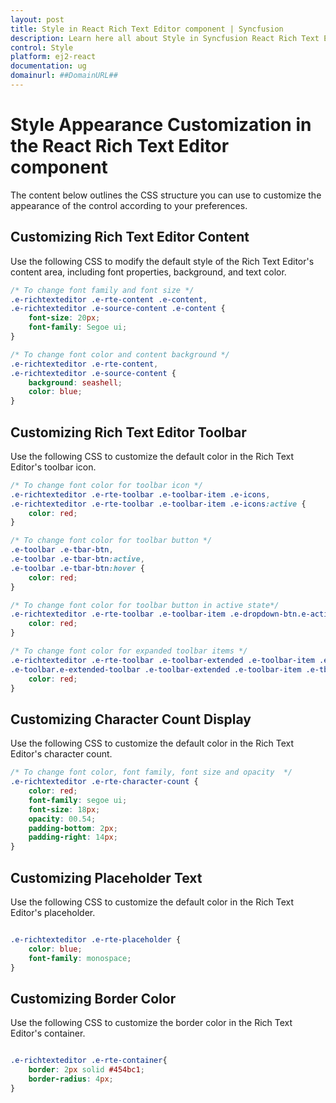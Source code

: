 ```yaml
---
layout: post
title: Style in React Rich Text Editor component | Syncfusion
description: Learn here all about Style in Syncfusion React Rich Text Editor component of Syncfusion Essential JS 2 and more.
control: Style 
platform: ej2-react
documentation: ug
domainurl: ##DomainURL##
---
```


# Style Appearance Customization in the React Rich Text Editor component

The content below outlines the CSS structure you can use to customize the appearance of the control according to your preferences.

## Customizing Rich Text Editor Content

Use the following CSS to modify the default style of the Rich Text Editor's content area, including font properties, background, and text color.

```CSS
/* To change font family and font size */
.e-richtexteditor .e-rte-content .e-content,
.e-richtexteditor .e-source-content .e-content {
    font-size: 20px;
    font-family: Segoe ui;
}

/* To change font color and content background */
.e-richtexteditor .e-rte-content,
.e-richtexteditor .e-source-content {
    background: seashell;
    color: blue;
}
```

## Customizing Rich Text Editor Toolbar

Use the following CSS to customize the default color in the Rich Text Editor's toolbar icon.

```CSS
/* To change font color for toolbar icon */
.e-richtexteditor .e-rte-toolbar .e-toolbar-item .e-icons,
.e-richtexteditor .e-rte-toolbar .e-toolbar-item .e-icons:active {
    color: red;
}

/* To change font color for toolbar button */
.e-toolbar .e-tbar-btn,
.e-toolbar .e-tbar-btn:active,
.e-toolbar .e-tbar-btn:hover {
    color: red;
}

/* To change font color for toolbar button in active state*/
.e-richtexteditor .e-rte-toolbar .e-toolbar-item .e-dropdown-btn.e-active .e-icons, .e-richtexteditor .e-rte-toolbar .e-toolbar-item .e-dropdown-btn.e-active .e-rte-dropdown-btn-text {
    color: red;
}

/* To change font color for expanded toolbar items */
.e-richtexteditor .e-rte-toolbar .e-toolbar-extended .e-toolbar-item .e-tbar-btn .e-icons,
.e-toolbar.e-extended-toolbar .e-toolbar-extended .e-toolbar-item .e-tbar-btn {
    color: red;
}
```

## Customizing Character Count Display

Use the following CSS to customize the default color in the Rich Text Editor's character count.

```CSS
/* To change font color, font family, font size and opacity  */
.e-richtexteditor .e-rte-character-count {
    color: red;
    font-family: segoe ui;
    font-size: 18px;
    opacity: 00.54;
    padding-bottom: 2px;
    padding-right: 14px;
}
```

## Customizing Placeholder Text

Use the following CSS to customize the default color in the Rich Text Editor's placeholder.

```CSS

.e-richtexteditor .e-rte-placeholder {
    color: blue;
    font-family: monospace;
}

```

## Customizing Border Color

Use the following CSS to customize the border color in the Rich Text Editor's container.

```CSS

.e-richtexteditor .e-rte-container{
    border: 2px solid #454bc1;
    border-radius: 4px;
}

```